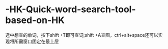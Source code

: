 # -HK-Quick-word-search-tool-based-on-HK
选中想查的单词，按下shift +T即可查词;shift +A查图，ctrl+alt+space还可以实现将所需窗口固定在最上层
